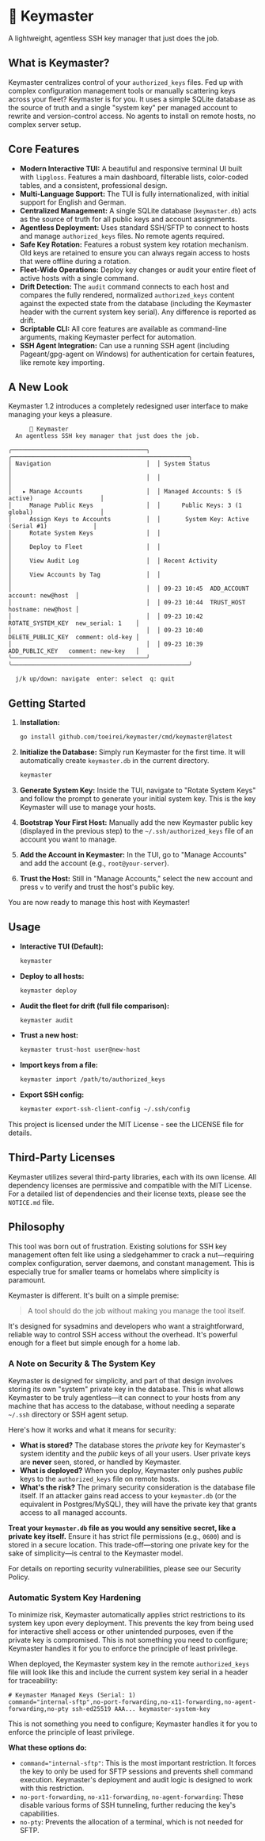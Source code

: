 # 🔑 Keymaster

A lightweight, agentless SSH key manager that just does the job.

## What is Keymaster?

Keymaster centralizes control of your `authorized_keys` files. Fed up with
complex configuration management tools or manually scattering keys across your
fleet? Keymaster is for you. It uses a simple SQLite database as the source of
truth and a single "system key" per managed account to rewrite and
version-control access. No agents to install on remote hosts, no complex server
setup.

## Core Features

- **Modern Interactive TUI:** A beautiful and responsive terminal UI built with
    `lipgloss`. Features a main dashboard, filterable lists, color-coded tables,
    and a consistent, professional design.
- **Multi-Language Support:** The TUI is fully internationalized, with initial
    support for English and German.
- **Centralized Management:** A single SQLite database (`keymaster.db`) acts as
    the source of truth for all public keys and account assignments.
- **Agentless Deployment:** Uses standard SSH/SFTP to connect to hosts and manage
    `authorized_keys` files. No remote agents required.
- **Safe Key Rotation:** Features a robust system key rotation mechanism. Old keys
    are retained to ensure you can always regain access to hosts that were
    offline during a rotation.
- **Fleet-Wide Operations:** Deploy key changes or audit your entire fleet of
    active hosts with a single command.
- **Drift Detection:** The `audit` command connects to each host and compares the
    fully rendered, normalized `authorized_keys` content against the expected state
    from the database (including the Keymaster header with the current system key
    serial). Any difference is reported as drift.
- **Scriptable CLI:** All core features are available as command-line arguments,
    making Keymaster perfect for automation.
- **SSH Agent Integration:** Can use a running SSH agent (including
    Pageant/gpg-agent on Windows) for authentication for certain features, like
    remote key importing.

## A New Look

Keymaster 1.2 introduces a completely redesigned user interface to make managing your keys a pleasure.

```text
      🔑 Keymaster
  An agentless SSH key manager that just does the job.

╭──────────────────────────────────────╮  ╭──────────────────────────────────────────────────╮
│ Navigation                           │  │ System Status                                    │
│                                      │  │                                                  │
│   ▸ Manage Accounts                  │  │ Managed Accounts: 5 (5 active)                   │
│     Manage Public Keys               │  │      Public Keys: 3 (1 global)                   │
│     Assign Keys to Accounts          │  │       System Key: Active (Serial #1)             │
│     Rotate System Keys               │  │                                                  │
│     Deploy to Fleet                  │  │                                                  │
│     View Audit Log                   │  │ Recent Activity                                  │
│     View Accounts by Tag             │  │                                                  │
│                                      │  │ 09-23 10:45  ADD_ACCOUNT      account: new@host  │
│                                      │  │ 09-23 10:44  TRUST_HOST       hostname: new@host │
│                                      │  │ 09-23 10:42  ROTATE_SYSTEM_KEY  new_serial: 1    │
│                                      │  │ 09-23 10:40  DELETE_PUBLIC_KEY  comment: old-key │
│                                      │  │ 09-23 10:39  ADD_PUBLIC_KEY   comment: new-key   │
╰──────────────────────────────────────╯  ╰──────────────────────────────────────────────────╯

  j/k up/down: navigate  enter: select  q: quit
```

## Getting Started

1. **Installation:**

    ```sh
    go install github.com/toeirei/keymaster/cmd/keymaster@latest
    ```

2. **Initialize the Database:**
    Simply run Keymaster for the first time. It will automatically create
    `keymaster.db` in the current directory.

    ```sh
    keymaster
    ```

3. **Generate System Key:**
    Inside the TUI, navigate to "Rotate System Keys" and follow the prompt to
    generate your initial system key. This is the key Keymaster will use to
    manage your hosts.

4. **Bootstrap Your First Host:**
    Manually add the new Keymaster public key (displayed in the previous step) to the `~/.ssh/authorized_keys` file of an account you want to manage.

5. **Add the Account in Keymaster:**
    In the TUI, go to "Manage Accounts" and add the account (e.g., `root@your-server`).

6. **Trust the Host:**
    Still in "Manage Accounts," select the new account and press `v` to verify and trust the host's public key.

You are now ready to manage this host with Keymaster!

## Usage

- **Interactive TUI (Default):**

  ```sh
  keymaster
  ```

- **Deploy to all hosts:**

  ```sh
  keymaster deploy
  ```

- **Audit the fleet for drift (full file comparison):**

  ```sh
  keymaster audit
  ```

- **Trust a new host:**

  ```sh
  keymaster trust-host user@new-host
  ```

- **Import keys from a file:**

  ```sh
  keymaster import /path/to/authorized_keys
  ```

- **Export SSH config:**

  ```sh
  keymaster export-ssh-client-config ~/.ssh/config
  ```

This project is licensed under the MIT License - see the LICENSE file for details.

## Third-Party Licenses

Keymaster utilizes several third-party libraries, each with its own license. All dependency licenses are permissive and compatible with the MIT License. For a detailed list of dependencies and their license texts, please see the `NOTICE.md` file.

## Philosophy

This tool was born out of frustration. Existing solutions for SSH key management often felt like using a sledgehammer to crack a nut—requiring complex configuration, server daemons, and constant management. This is especially true for smaller teams or homelabs where simplicity is paramount.

Keymaster is different. It's built on a simple premise:

> A tool should do the job without making you manage the tool itself.

It's designed for sysadmins and developers who want a straightforward, reliable way to control SSH access without the overhead. It's powerful enough for a fleet but simple enough for a home lab.

### A Note on Security & The System Key

Keymaster is designed for simplicity, and part of that design involves storing its own "system" private key in the database. This is what allows Keymaster to be truly agentless—it can connect to your hosts from any machine that has access to the database, without needing a separate `~/.ssh` directory or SSH agent setup.

Here's how it works and what it means for security:

- **What is stored?** The database stores the *private* key for Keymaster's
    system identity and the *public* keys of all your users. User private keys
    are **never** seen, stored, or handled by Keymaster.
- **What is deployed?** When you deploy, Keymaster only pushes *public* keys to
    the `authorized_keys` file on remote hosts.
- **What's the risk?** The primary security consideration is the database file
    itself. If an attacker gains read access to your `keymaster.db` (or the
    equivalent in Postgres/MySQL), they will have the private key that grants
    access to all managed accounts.

**Treat your `keymaster.db` file as you would any sensitive secret, like a private key itself.** Ensure it has strict file permissions (e.g., `0600`) and is stored in a secure location. This trade-off—storing one private key for the sake of simplicity—is central to the Keymaster model.

For details on reporting security vulnerabilities, please see our Security Policy.

### Automatic System Key Hardening

To minimize risk, Keymaster automatically applies strict restrictions to its system key upon every deployment. This prevents the key from being used for interactive shell access or other unintended purposes, even if the private key is compromised. This is not something you need to configure; Keymaster handles it for you to enforce the principle of least privilege.

When deployed, the Keymaster system key in the remote `authorized_keys` file will look like this
and include the current system key serial in a header for traceability:

```text
# Keymaster Managed Keys (Serial: 1)
command="internal-sftp",no-port-forwarding,no-x11-forwarding,no-agent-forwarding,no-pty ssh-ed25519 AAA... keymaster-system-key
```

This is not something you need to configure; Keymaster handles it for you to enforce the principle of least privilege.

**What these options do:**

- `command="internal-sftp"`: This is the most important restriction. It forces the key to only be used for SFTP sessions and prevents shell command execution. Keymaster's deployment and audit logic is designed to work with this restriction.
- `no-port-forwarding`, `no-x11-forwarding`, `no-agent-forwarding`: These disable various forms of SSH tunneling, further reducing the key's capabilities.
- `no-pty`: Prevents the allocation of a terminal, which is not needed for SFTP.
